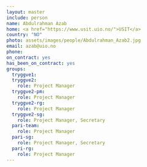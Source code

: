 ```yaml
---
layout: master
include: person
name: Abdulrahman Azab
home: <a href="https://www.usit.uio.no/">USIT</a>
country: "NO"
photo: assets/images/people/Abdulrahman_Azab2.jpg
email: azab@uio.no
phone:
on_contract: yes
has_been_on_contract: yes
groups:
  tryggve1:
  tryggve2:
    role: Project Manager
  tryggve2-pm:
    role: Project Manager
  tryggve2-rg:
    role: Project Manager
  tryggve2-sg:
    role: Project Manager, Secretary
  pari-team:
    role: Project Manager
  pari-sg:
    role: Project Manager, Secretary
  pari-rg:
    role: Project Manager
---
```

